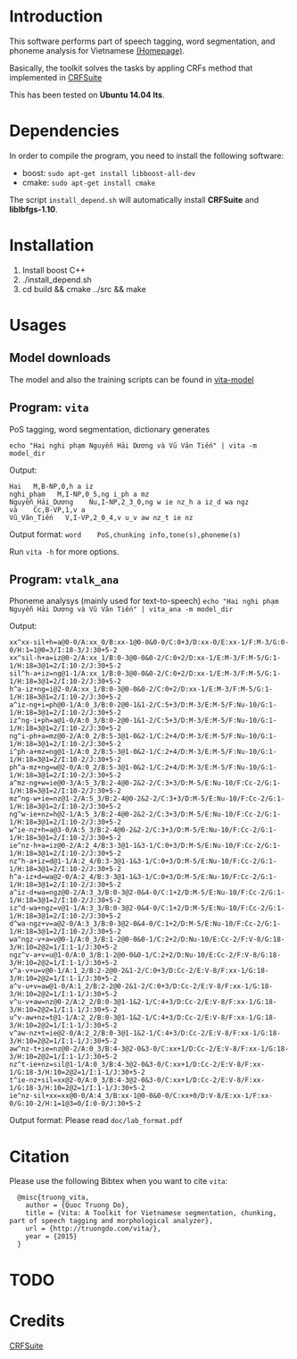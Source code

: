 # Introduction #
This software performs part of speech tagging, word segmentation, and
phoneme analysis for Vietnamese [(Homepage)](http://www.truongdo.com/vita).

Basically, the toolkit solves the tasks by appling CRFs method that implemented
in [CRFSuite](http://www.chokkan.org/software/crfsuite/)

This has been tested on __Ubuntu 14.04 lts__.

# Dependencies #
In order to compile the program, you need to install the following software:

- boost: `sudo apt-get install libboost-all-dev`
- cmake: `sudo apt-get install cmake`

The script `install_depend.sh` will automatically install __CRFSuite__ and __liblbfgs-1.10__.

# Installation #
1. Install boost C++
2. ./install_depend.sh
3. cd build && cmake ../src && make

# Usages #
## Model downloads ##
The model and also the training scripts can be found in [vita-model](https://github.com/truongdo/vita-model)

## Program: `vita` ##

PoS tagging, word segmentation, dictionary generates

``echo "Hai nghi phạm Nguyễn Hải Dương và Vũ Văn Tiến" | vita -m model_dir``

Output:
```
Hai   M,B-NP,0,h a iz
nghi_phạm   M,I-NP,0_5,ng i_ph a mz
Nguyễn_Hải_Dương    Nu,I-NP,2_3_0,ng w ie nz_h a iz_d wa ngz
và    Cc,B-VP,1,v a
Vũ_Văn_Tiến   V,I-VP,2_0_4,v u_v aw nz_t ie nz
```

Output format:
``word    PoS,chunking info,tone(s),phoneme(s)``

Run `vita -h` for more options.

## Program: `vtalk_ana` ##

Phoneme analysys (mainly used for text-to-speech)
``echo "Hai nghi phạm Nguyễn Hải Dương và Vũ Văn Tiến" | vita_ana -m model_dir``

Output:
```
xx^xx-sil+h=a@0-0/A:xx_0/B:xx-1@0-0&0-0/C:0+3/D:xx-0/E:xx-1/F:M-3/G:0-0/H:1=1@0=3/I:18-3/J:30+5-2
xx^sil-h+a=iz@0-2/A:xx_1/B:0-3@0-0&0-2/C:0+2/D:xx-1/E:M-3/F:M-5/G:1-1/H:18=3@1=2/I:10-2/J:30+5-2
sil^h-a+iz=ng@1-1/A:xx_1/B:0-3@0-0&0-2/C:0+2/D:xx-1/E:M-3/F:M-5/G:1-1/H:18=3@1=2/I:10-2/J:30+5-2
h^a-iz+ng=i@2-0/A:xx_1/B:0-3@0-0&0-2/C:0+2/D:xx-1/E:M-3/F:M-5/G:1-1/H:18=3@1=2/I:10-2/J:30+5-2
a^iz-ng+i=ph@0-1/A:0_3/B:0-2@0-1&1-2/C:5+3/D:M-3/E:M-5/F:Nu-10/G:1-1/H:18=3@1=2/I:10-2/J:30+5-2
iz^ng-i+ph=a@1-0/A:0_3/B:0-2@0-1&1-2/C:5+3/D:M-3/E:M-5/F:Nu-10/G:1-1/H:18=3@1=2/I:10-2/J:30+5-2
ng^i-ph+a=mz@0-2/A:0_2/B:5-3@1-0&2-1/C:2+4/D:M-3/E:M-5/F:Nu-10/G:1-1/H:18=3@1=2/I:10-2/J:30+5-2
i^ph-a+mz=ng@1-1/A:0_2/B:5-3@1-0&2-1/C:2+4/D:M-3/E:M-5/F:Nu-10/G:1-1/H:18=3@1=2/I:10-2/J:30+5-2
ph^a-mz+ng=w@2-0/A:0_2/B:5-3@1-0&2-1/C:2+4/D:M-3/E:M-5/F:Nu-10/G:1-1/H:18=3@1=2/I:10-2/J:30+5-2
a^mz-ng+w=ie@0-3/A:5_3/B:2-4@0-2&2-2/C:3+3/D:M-5/E:Nu-10/F:Cc-2/G:1-1/H:18=3@1=2/I:10-2/J:30+5-2
mz^ng-w+ie=nz@1-2/A:5_3/B:2-4@0-2&2-2/C:3+3/D:M-5/E:Nu-10/F:Cc-2/G:1-1/H:18=3@1=2/I:10-2/J:30+5-2
ng^w-ie+nz=h@2-1/A:5_3/B:2-4@0-2&2-2/C:3+3/D:M-5/E:Nu-10/F:Cc-2/G:1-1/H:18=3@1=2/I:10-2/J:30+5-2
w^ie-nz+h=a@3-0/A:5_3/B:2-4@0-2&2-2/C:3+3/D:M-5/E:Nu-10/F:Cc-2/G:1-1/H:18=3@1=2/I:10-2/J:30+5-2
ie^nz-h+a=iz@0-2/A:2_4/B:3-3@1-1&3-1/C:0+3/D:M-5/E:Nu-10/F:Cc-2/G:1-1/H:18=3@1=2/I:10-2/J:30+5-2
nz^h-a+iz=d@1-1/A:2_4/B:3-3@1-1&3-1/C:0+3/D:M-5/E:Nu-10/F:Cc-2/G:1-1/H:18=3@1=2/I:10-2/J:30+5-2
h^a-iz+d=wa@2-0/A:2_4/B:3-3@1-1&3-1/C:0+3/D:M-5/E:Nu-10/F:Cc-2/G:1-1/H:18=3@1=2/I:10-2/J:30+5-2
a^iz-d+wa=ngz@0-2/A:3_3/B:0-3@2-0&4-0/C:1+2/D:M-5/E:Nu-10/F:Cc-2/G:1-1/H:18=3@1=2/I:10-2/J:30+5-2
iz^d-wa+ngz=v@1-1/A:3_3/B:0-3@2-0&4-0/C:1+2/D:M-5/E:Nu-10/F:Cc-2/G:1-1/H:18=3@1=2/I:10-2/J:30+5-2
d^wa-ngz+v=a@2-0/A:3_3/B:0-3@2-0&4-0/C:1+2/D:M-5/E:Nu-10/F:Cc-2/G:1-1/H:18=3@1=2/I:10-2/J:30+5-2
wa^ngz-v+a=v@0-1/A:0_3/B:1-2@0-0&0-1/C:2+2/D:Nu-10/E:Cc-2/F:V-8/G:18-3/H:10=2@2=1/I:1-1/J:30+5-2
ngz^v-a+v=u@1-0/A:0_3/B:1-2@0-0&0-1/C:2+2/D:Nu-10/E:Cc-2/F:V-8/G:18-3/H:10=2@2=1/I:1-1/J:30+5-2
v^a-v+u=v@0-1/A:1_2/B:2-2@0-2&1-2/C:0+3/D:Cc-2/E:V-8/F:xx-1/G:18-3/H:10=2@2=1/I:1-1/J:30+5-2
a^v-u+v=aw@1-0/A:1_2/B:2-2@0-2&1-2/C:0+3/D:Cc-2/E:V-8/F:xx-1/G:18-3/H:10=2@2=1/I:1-1/J:30+5-2
v^u-v+aw=nz@0-2/A:2_2/B:0-3@1-1&2-1/C:4+3/D:Cc-2/E:V-8/F:xx-1/G:18-3/H:10=2@2=1/I:1-1/J:30+5-2
u^v-aw+nz=t@1-1/A:2_2/B:0-3@1-1&2-1/C:4+3/D:Cc-2/E:V-8/F:xx-1/G:18-3/H:10=2@2=1/I:1-1/J:30+5-2
v^aw-nz+t=ie@2-0/A:2_2/B:0-3@1-1&2-1/C:4+3/D:Cc-2/E:V-8/F:xx-1/G:18-3/H:10=2@2=1/I:1-1/J:30+5-2
aw^nz-t+ie=nz@0-2/A:0_3/B:4-3@2-0&3-0/C:xx+1/D:Cc-2/E:V-8/F:xx-1/G:18-3/H:10=2@2=1/I:1-1/J:30+5-2
nz^t-ie+nz=sil@1-1/A:0_3/B:4-3@2-0&3-0/C:xx+1/D:Cc-2/E:V-8/F:xx-1/G:18-3/H:10=2@2=1/I:1-1/J:30+5-2
t^ie-nz+sil=xx@2-0/A:0_3/B:4-3@2-0&3-0/C:xx+1/D:Cc-2/E:V-8/F:xx-1/G:18-3/H:10=2@2=1/I:1-1/J:30+5-2
ie^nz-sil+xx=xx@0-0/A:4_3/B:xx-1@0-0&0-0/C:xx+0/D:V-8/E:xx-1/F:xx-0/G:10-2/H:1=1@3=0/I:0-0/J:30+5-2
```

Output format:
Please read `doc/lab_format.pdf`

# Citation #
Please use the following Bibtex when you want to cite `vita`:
```
  @misc{truong_vita,
    author = {Quoc Truong Do},
    title = {Vita: A Toolkit for Vietnamese segmentation, chunking, part of speech tagging and morphological analyzer},
    url = {http://truongdo.com/vita/},
    year = {2015}
  }
```

# TODO #

# Credits #
[CRFSuite](http://www.chokkan.org/software/crfsuite/)

